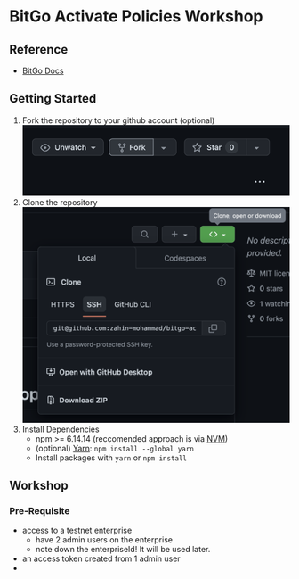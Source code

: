 # BitGo Activate Policies Workshop
## Reference
- [BitGo Docs](https://developers.bitgo.com)
## Getting Started
1. Fork the repository to your github account (optional)
![Github Fork](./docs/fork.png)
2. Clone the repository 
![Github Clone](./docs/clone.png)
3. Install Dependencies
    - npm >= 6.14.14 (reccomended approach is via [NVM](https://github.com/nvm-sh/nvm))
    - (optional) [Yarn](https://classic.yarnpkg.com/lang/en/docs/install/#mac-stable): `npm install --global yarn`
    - Install packages with `yarn` or `npm install`

## Workshop
### Pre-Requisite
- access to a testnet enterprise
    - have 2 admin users on the enterprise
    - note down the enterpriseId! It will be used later.
- an access token created from 1 admin user
- 